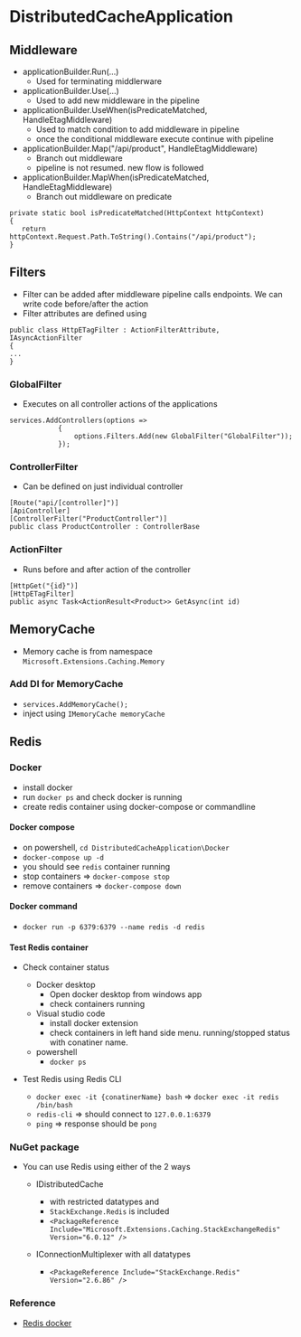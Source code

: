 ﻿# DistributedCacheApplication


## Middleware

- applicationBuilder.Run(...) 
  - Used for terminating middlerware
- applicationBuilder.Use(...)
  - Used to add new middleware in the pipeline
- applicationBuilder.UseWhen(isPredicateMatched, HandleEtagMiddleware)
  - Used to match condition to add middleware in pipeline
  - once the conditional middleware execute continue with pipeline
- applicationBuilder.Map("/api/product", HandleEtagMiddleware)
  - Branch out middleware
  - pipeline is not resumed. new flow is followed
- applicationBuilder.MapWhen(isPredicateMatched, HandleEtagMiddleware)
  - Branch out middleware on predicate


```
private static bool isPredicateMatched(HttpContext httpContext)
{
   return httpContext.Request.Path.ToString().Contains("/api/product");
}
```

## Filters

- Filter can be added after middleware pipeline calls endpoints. We can write code before/after the action
- Filter attributes are defined using 

```
public class HttpETagFilter : ActionFilterAttribute, IAsyncActionFilter
{
...
}
```

### GlobalFilter
- Executes on all controller actions of the applications

```
services.AddControllers(options => 
            {
                options.Filters.Add(new GlobalFilter("GlobalFilter"));
            });
```

### ControllerFilter

- Can be defined on just individual controller

```
[Route("api/[controller]")]
[ApiController]
[ControllerFilter("ProductController")]
public class ProductController : ControllerBase
``` 

### ActionFilter
- Runs before and after action of the controller

```
[HttpGet("{id}")]
[HttpETagFilter]
public async Task<ActionResult<Product>> GetAsync(int id)
```

## MemoryCache

- Memory cache is from namespace `Microsoft.Extensions.Caching.Memory`
 
### Add DI for MemoryCache
- `services.AddMemoryCache();`
- inject using `IMemoryCache memoryCache`

## Redis

### Docker

- install docker
- run `docker ps` and check docker is running
- create redis container using docker-compose or commandline

#### Docker compose
- on powershell, `cd DistributedCacheApplication\Docker` 
- `docker-compose up -d`
- you should see `redis` container running
- stop containers => `docker-compose stop`
- remove containers => `docker-compose down`

#### Docker command

- `docker run -p 6379:6379 --name redis -d redis`


#### Test Redis container
- Check container status
  - Docker desktop
    - Open docker desktop from windows app
    - check containers running
  - Visual studio code
    - install docker extension
    - check containers in left hand side menu. running/stopped status with conatiner name.
  - powershell
    - `docker ps`

- Test Redis using Redis CLI
  - `docker exec -it {conatinerName} bash` => `docker exec -it redis /bin/bash`
  - `redis-cli` => should connect to `127.0.0.1:6379`
  - `ping` => response should be `pong`


### NuGet package

- You can use Redis using either of the 2 ways
  - IDistributedCache 
    - with restricted datatypes and
    - `StackExchange.Redis` is included
    - `<PackageReference Include="Microsoft.Extensions.Caching.StackExchangeRedis" Version="6.0.12" />`

  - IConnectionMultiplexer with all datatypes
    - `<PackageReference Include="StackExchange.Redis" Version="2.6.86" />`


### Reference
- [Redis docker](https://docs.redis.com/latest/rs/installing-upgrading/get-started-docker/)
